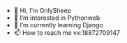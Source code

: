 - 👋 Hi, I’m OnlySheep
- 👀 I’m interested in Pythonweb
- 🌱 I’m currently learning Django
- 📫 How to reach me vx:18872709147

<!---
OnlySheep/OnlySheep is a ✨ special ✨ repository because its `README.md` (this file) appears on your GitHub profile.
You can click the Preview link to take a look at your changes.
--->
